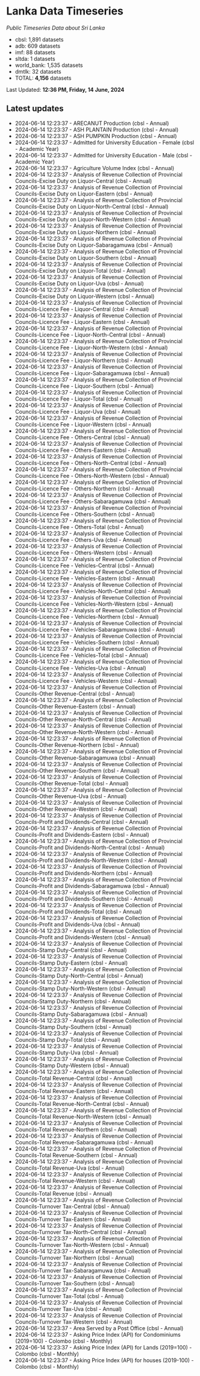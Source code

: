 # Lanka Data Timeseries
*Public Timeseries Data about Sri Lanka*

* cbsl: 1,891 datasets
* adb: 609 datasets
* imf: 88 datasets
* sltda: 1 datasets
* world_bank: 1,535 datasets
* dmtlk: 32 datasets
* TOTAL: **4,156** datasets

Last Updated: **12:36 PM, Friday, 14 June, 2024**

## Latest updates

* 2024-06-14 12:23:37 - ARECANUT Production (cbsl - Annual)
* 2024-06-14 12:23:37 - ASH PLANTAIN Production (cbsl - Annual)
* 2024-06-14 12:23:37 - ASH PUMPKIN Production (cbsl - Annual)
* 2024-06-14 12:23:37 - Admitted for University Education - Female (cbsl - Academic Year)
* 2024-06-14 12:23:37 - Admitted for University Education - Male (cbsl - Academic Year)
* 2024-06-14 12:23:37 - Agriculture Volume Index (cbsl - Annual)
* 2024-06-14 12:23:37 - Analysis of Revenue Collection of Provincial Councils-Excise Duty on Liquor-Central (cbsl - Annual)
* 2024-06-14 12:23:37 - Analysis of Revenue Collection of Provincial Councils-Excise Duty on Liquor-Eastern (cbsl - Annual)
* 2024-06-14 12:23:37 - Analysis of Revenue Collection of Provincial Councils-Excise Duty on Liquor-North-Central (cbsl - Annual)
* 2024-06-14 12:23:37 - Analysis of Revenue Collection of Provincial Councils-Excise Duty on Liquor-North-Western (cbsl - Annual)
* 2024-06-14 12:23:37 - Analysis of Revenue Collection of Provincial Councils-Excise Duty on Liquor-Northern (cbsl - Annual)
* 2024-06-14 12:23:37 - Analysis of Revenue Collection of Provincial Councils-Excise Duty on Liquor-Sabaragamuwa (cbsl - Annual)
* 2024-06-14 12:23:37 - Analysis of Revenue Collection of Provincial Councils-Excise Duty on Liquor-Southern (cbsl - Annual)
* 2024-06-14 12:23:37 - Analysis of Revenue Collection of Provincial Councils-Excise Duty on Liquor-Total (cbsl - Annual)
* 2024-06-14 12:23:37 - Analysis of Revenue Collection of Provincial Councils-Excise Duty on Liquor-Uva (cbsl - Annual)
* 2024-06-14 12:23:37 - Analysis of Revenue Collection of Provincial Councils-Excise Duty on Liquor-Western (cbsl - Annual)
* 2024-06-14 12:23:37 - Analysis of Revenue Collection of Provincial Councils-Licence Fee - Liquor-Central (cbsl - Annual)
* 2024-06-14 12:23:37 - Analysis of Revenue Collection of Provincial Councils-Licence Fee - Liquor-Eastern (cbsl - Annual)
* 2024-06-14 12:23:37 - Analysis of Revenue Collection of Provincial Councils-Licence Fee - Liquor-North-Central (cbsl - Annual)
* 2024-06-14 12:23:37 - Analysis of Revenue Collection of Provincial Councils-Licence Fee - Liquor-North-Western (cbsl - Annual)
* 2024-06-14 12:23:37 - Analysis of Revenue Collection of Provincial Councils-Licence Fee - Liquor-Northern (cbsl - Annual)
* 2024-06-14 12:23:37 - Analysis of Revenue Collection of Provincial Councils-Licence Fee - Liquor-Sabaragamuwa (cbsl - Annual)
* 2024-06-14 12:23:37 - Analysis of Revenue Collection of Provincial Councils-Licence Fee - Liquor-Southern (cbsl - Annual)
* 2024-06-14 12:23:37 - Analysis of Revenue Collection of Provincial Councils-Licence Fee - Liquor-Total (cbsl - Annual)
* 2024-06-14 12:23:37 - Analysis of Revenue Collection of Provincial Councils-Licence Fee - Liquor-Uva (cbsl - Annual)
* 2024-06-14 12:23:37 - Analysis of Revenue Collection of Provincial Councils-Licence Fee - Liquor-Western (cbsl - Annual)
* 2024-06-14 12:23:37 - Analysis of Revenue Collection of Provincial Councils-Licence Fee - Others-Central (cbsl - Annual)
* 2024-06-14 12:23:37 - Analysis of Revenue Collection of Provincial Councils-Licence Fee - Others-Eastern (cbsl - Annual)
* 2024-06-14 12:23:37 - Analysis of Revenue Collection of Provincial Councils-Licence Fee - Others-North-Central (cbsl - Annual)
* 2024-06-14 12:23:37 - Analysis of Revenue Collection of Provincial Councils-Licence Fee - Others-North-Western (cbsl - Annual)
* 2024-06-14 12:23:37 - Analysis of Revenue Collection of Provincial Councils-Licence Fee - Others-Northern (cbsl - Annual)
* 2024-06-14 12:23:37 - Analysis of Revenue Collection of Provincial Councils-Licence Fee - Others-Sabaragamuwa (cbsl - Annual)
* 2024-06-14 12:23:37 - Analysis of Revenue Collection of Provincial Councils-Licence Fee - Others-Southern (cbsl - Annual)
* 2024-06-14 12:23:37 - Analysis of Revenue Collection of Provincial Councils-Licence Fee - Others-Total (cbsl - Annual)
* 2024-06-14 12:23:37 - Analysis of Revenue Collection of Provincial Councils-Licence Fee - Others-Uva (cbsl - Annual)
* 2024-06-14 12:23:37 - Analysis of Revenue Collection of Provincial Councils-Licence Fee - Others-Western (cbsl - Annual)
* 2024-06-14 12:23:37 - Analysis of Revenue Collection of Provincial Councils-Licence Fee - Vehicles-Central (cbsl - Annual)
* 2024-06-14 12:23:37 - Analysis of Revenue Collection of Provincial Councils-Licence Fee - Vehicles-Eastern (cbsl - Annual)
* 2024-06-14 12:23:37 - Analysis of Revenue Collection of Provincial Councils-Licence Fee - Vehicles-North-Central (cbsl - Annual)
* 2024-06-14 12:23:37 - Analysis of Revenue Collection of Provincial Councils-Licence Fee - Vehicles-North-Western (cbsl - Annual)
* 2024-06-14 12:23:37 - Analysis of Revenue Collection of Provincial Councils-Licence Fee - Vehicles-Northern (cbsl - Annual)
* 2024-06-14 12:23:37 - Analysis of Revenue Collection of Provincial Councils-Licence Fee - Vehicles-Sabaragamuwa (cbsl - Annual)
* 2024-06-14 12:23:37 - Analysis of Revenue Collection of Provincial Councils-Licence Fee - Vehicles-Southern (cbsl - Annual)
* 2024-06-14 12:23:37 - Analysis of Revenue Collection of Provincial Councils-Licence Fee - Vehicles-Total (cbsl - Annual)
* 2024-06-14 12:23:37 - Analysis of Revenue Collection of Provincial Councils-Licence Fee - Vehicles-Uva (cbsl - Annual)
* 2024-06-14 12:23:37 - Analysis of Revenue Collection of Provincial Councils-Licence Fee - Vehicles-Western (cbsl - Annual)
* 2024-06-14 12:23:37 - Analysis of Revenue Collection of Provincial Councils-Other Revenue-Central (cbsl - Annual)
* 2024-06-14 12:23:37 - Analysis of Revenue Collection of Provincial Councils-Other Revenue-Eastern (cbsl - Annual)
* 2024-06-14 12:23:37 - Analysis of Revenue Collection of Provincial Councils-Other Revenue-North-Central (cbsl - Annual)
* 2024-06-14 12:23:37 - Analysis of Revenue Collection of Provincial Councils-Other Revenue-North-Western (cbsl - Annual)
* 2024-06-14 12:23:37 - Analysis of Revenue Collection of Provincial Councils-Other Revenue-Northern (cbsl - Annual)
* 2024-06-14 12:23:37 - Analysis of Revenue Collection of Provincial Councils-Other Revenue-Sabaragamuwa (cbsl - Annual)
* 2024-06-14 12:23:37 - Analysis of Revenue Collection of Provincial Councils-Other Revenue-Southern (cbsl - Annual)
* 2024-06-14 12:23:37 - Analysis of Revenue Collection of Provincial Councils-Other Revenue-Total (cbsl - Annual)
* 2024-06-14 12:23:37 - Analysis of Revenue Collection of Provincial Councils-Other Revenue-Uva (cbsl - Annual)
* 2024-06-14 12:23:37 - Analysis of Revenue Collection of Provincial Councils-Other Revenue-Western (cbsl - Annual)
* 2024-06-14 12:23:37 - Analysis of Revenue Collection of Provincial Councils-Profit and Dividends-Central (cbsl - Annual)
* 2024-06-14 12:23:37 - Analysis of Revenue Collection of Provincial Councils-Profit and Dividends-Eastern (cbsl - Annual)
* 2024-06-14 12:23:37 - Analysis of Revenue Collection of Provincial Councils-Profit and Dividends-North-Central (cbsl - Annual)
* 2024-06-14 12:23:37 - Analysis of Revenue Collection of Provincial Councils-Profit and Dividends-North-Western (cbsl - Annual)
* 2024-06-14 12:23:37 - Analysis of Revenue Collection of Provincial Councils-Profit and Dividends-Northern (cbsl - Annual)
* 2024-06-14 12:23:37 - Analysis of Revenue Collection of Provincial Councils-Profit and Dividends-Sabaragamuwa (cbsl - Annual)
* 2024-06-14 12:23:37 - Analysis of Revenue Collection of Provincial Councils-Profit and Dividends-Southern (cbsl - Annual)
* 2024-06-14 12:23:37 - Analysis of Revenue Collection of Provincial Councils-Profit and Dividends-Total (cbsl - Annual)
* 2024-06-14 12:23:37 - Analysis of Revenue Collection of Provincial Councils-Profit and Dividends-Uva (cbsl - Annual)
* 2024-06-14 12:23:37 - Analysis of Revenue Collection of Provincial Councils-Profit and Dividends-Western (cbsl - Annual)
* 2024-06-14 12:23:37 - Analysis of Revenue Collection of Provincial Councils-Stamp Duty-Central (cbsl - Annual)
* 2024-06-14 12:23:37 - Analysis of Revenue Collection of Provincial Councils-Stamp Duty-Eastern (cbsl - Annual)
* 2024-06-14 12:23:37 - Analysis of Revenue Collection of Provincial Councils-Stamp Duty-North-Central (cbsl - Annual)
* 2024-06-14 12:23:37 - Analysis of Revenue Collection of Provincial Councils-Stamp Duty-North-Western (cbsl - Annual)
* 2024-06-14 12:23:37 - Analysis of Revenue Collection of Provincial Councils-Stamp Duty-Northern (cbsl - Annual)
* 2024-06-14 12:23:37 - Analysis of Revenue Collection of Provincial Councils-Stamp Duty-Sabaragamuwa (cbsl - Annual)
* 2024-06-14 12:23:37 - Analysis of Revenue Collection of Provincial Councils-Stamp Duty-Southern (cbsl - Annual)
* 2024-06-14 12:23:37 - Analysis of Revenue Collection of Provincial Councils-Stamp Duty-Total (cbsl - Annual)
* 2024-06-14 12:23:37 - Analysis of Revenue Collection of Provincial Councils-Stamp Duty-Uva (cbsl - Annual)
* 2024-06-14 12:23:37 - Analysis of Revenue Collection of Provincial Councils-Stamp Duty-Western (cbsl - Annual)
* 2024-06-14 12:23:37 - Analysis of Revenue Collection of Provincial Councils-Total Revenue-Central (cbsl - Annual)
* 2024-06-14 12:23:37 - Analysis of Revenue Collection of Provincial Councils-Total Revenue-Eastern (cbsl - Annual)
* 2024-06-14 12:23:37 - Analysis of Revenue Collection of Provincial Councils-Total Revenue-North-Central (cbsl - Annual)
* 2024-06-14 12:23:37 - Analysis of Revenue Collection of Provincial Councils-Total Revenue-North-Western (cbsl - Annual)
* 2024-06-14 12:23:37 - Analysis of Revenue Collection of Provincial Councils-Total Revenue-Northern (cbsl - Annual)
* 2024-06-14 12:23:37 - Analysis of Revenue Collection of Provincial Councils-Total Revenue-Sabaragamuwa (cbsl - Annual)
* 2024-06-14 12:23:37 - Analysis of Revenue Collection of Provincial Councils-Total Revenue-Southern (cbsl - Annual)
* 2024-06-14 12:23:37 - Analysis of Revenue Collection of Provincial Councils-Total Revenue-Uva (cbsl - Annual)
* 2024-06-14 12:23:37 - Analysis of Revenue Collection of Provincial Councils-Total Revenue-Western (cbsl - Annual)
* 2024-06-14 12:23:37 - Analysis of Revenue Collection of Provincial Councils-Total Revenue (cbsl - Annual)
* 2024-06-14 12:23:37 - Analysis of Revenue Collection of Provincial Councils-Turnover Tax-Central (cbsl - Annual)
* 2024-06-14 12:23:37 - Analysis of Revenue Collection of Provincial Councils-Turnover Tax-Eastern (cbsl - Annual)
* 2024-06-14 12:23:37 - Analysis of Revenue Collection of Provincial Councils-Turnover Tax-North-Central (cbsl - Annual)
* 2024-06-14 12:23:37 - Analysis of Revenue Collection of Provincial Councils-Turnover Tax-North-Western (cbsl - Annual)
* 2024-06-14 12:23:37 - Analysis of Revenue Collection of Provincial Councils-Turnover Tax-Northern (cbsl - Annual)
* 2024-06-14 12:23:37 - Analysis of Revenue Collection of Provincial Councils-Turnover Tax-Sabaragamuwa (cbsl - Annual)
* 2024-06-14 12:23:37 - Analysis of Revenue Collection of Provincial Councils-Turnover Tax-Southern (cbsl - Annual)
* 2024-06-14 12:23:37 - Analysis of Revenue Collection of Provincial Councils-Turnover Tax-Total (cbsl - Annual)
* 2024-06-14 12:23:37 - Analysis of Revenue Collection of Provincial Councils-Turnover Tax-Uva (cbsl - Annual)
* 2024-06-14 12:23:37 - Analysis of Revenue Collection of Provincial Councils-Turnover Tax-Western (cbsl - Annual)
* 2024-06-14 12:23:37 - Area Served by a Post Office (cbsl - Annual)
* 2024-06-14 12:23:37 - Asking Price Index (API) for Condominiums (2019=100) - Colombo (cbsl - Monthly)
* 2024-06-14 12:23:37 - Asking Price Index (API) for Lands (2019=100) - Colombo (cbsl - Monthly)
* 2024-06-14 12:23:37 - Asking Price Index (API) for houses (2019-100) - Colombo (cbsl - Monthly)